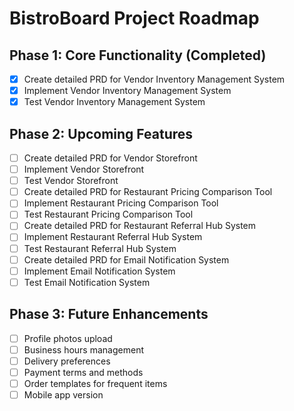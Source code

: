 # BistroBoard Project Roadmap

## Phase 1: Core Functionality (Completed)
- [x] Create detailed PRD for Vendor Inventory Management System
- [x] Implement Vendor Inventory Management System
- [x] Test Vendor Inventory Management System

## Phase 2: Upcoming Features
- [ ] Create detailed PRD for Vendor Storefront
- [ ] Implement Vendor Storefront
- [ ] Test Vendor Storefront
- [ ] Create detailed PRD for Restaurant Pricing Comparison Tool
- [ ] Implement Restaurant Pricing Comparison Tool
- [ ] Test Restaurant Pricing Comparison Tool
- [ ] Create detailed PRD for Restaurant Referral Hub System
- [ ] Implement Restaurant Referral Hub System
- [ ] Test Restaurant Referral Hub System
- [ ] Create detailed PRD for Email Notification System
- [ ] Implement Email Notification System
- [ ] Test Email Notification System

## Phase 3: Future Enhancements
- [ ] Profile photos upload
- [ ] Business hours management
- [ ] Delivery preferences
- [ ] Payment terms and methods
- [ ] Order templates for frequent items
- [ ] Mobile app version